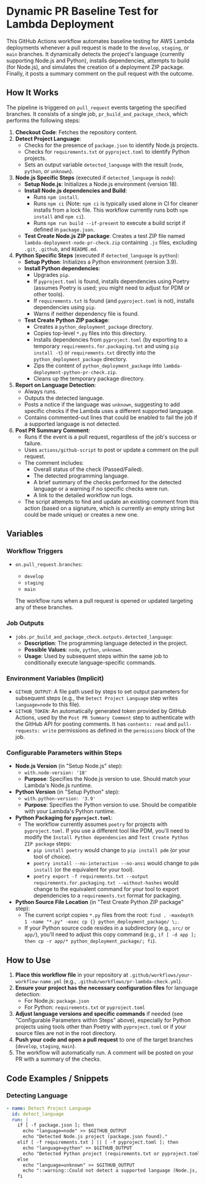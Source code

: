 # Dynamic PR Baseline Test for Lambda Deployment

This GitHub Actions workflow automates baseline testing for AWS Lambda deployments whenever a pull request is made to the `develop`, `staging`, or `main` branches. It dynamically detects the project's language (currently supporting Node.js and Python), installs dependencies, attempts to build (for Node.js), and simulates the creation of a deployment ZIP package. Finally, it posts a summary comment on the pull request with the outcome.

## How It Works

The pipeline is triggered on `pull_request` events targeting the specified branches. It consists of a single job, `pr_build_and_package_check`, which performs the following steps:

1.  **Checkout Code**: Fetches the repository content.
2.  **Detect Project Language**:
    * Checks for the presence of `package.json` to identify Node.js projects.
    * Checks for `requirements.txt` or `pyproject.toml` to identify Python projects.
    * Sets an output variable `detected_language` with the result (`node`, `python`, or `unknown`).
3.  **Node.js Specific Steps** (executed if `detected_language` is `node`):
    * **Setup Node.js**: Initializes a Node.js environment (version 18).
    * **Install Node.js dependencies and Build**:
        * Runs `npm install`.
        * Runs `npm ci` (Note: `npm ci` is typically used alone in CI for cleaner installs from a lock file. This workflow currently runs both `npm install` and `npm ci`).
        * Runs `npm run build --if-present` to execute a build script if defined in `package.json`.
    * **Test Create Node.js ZIP package**: Creates a test ZIP file named `lambda-deployment-node-pr-check.zip` containing `.js` files, excluding `.git`, `.github`, and `README.md`.
4.  **Python Specific Steps** (executed if `detected_language` is `python`):
    * **Setup Python**: Initializes a Python environment (version 3.9).
    * **Install Python dependencies**:
        * Upgrades `pip`.
        * If `pyproject.toml` is found, installs dependencies using Poetry (assumes Poetry is used; you might need to adjust for PDM or other tools).
        * If `requirements.txt` is found (and `pyproject.toml` is not), installs dependencies using `pip`.
        * Warns if neither dependency file is found.
    * **Test Create Python ZIP package**:
        * Creates a `python_deployment_package` directory.
        * Copies top-level `*.py` files into this directory.
        * Installs dependencies from `pyproject.toml` (by exporting to a temporary `requirements.for.packaging.txt` and using `pip install -t`) or `requirements.txt` directly into the `python_deployment_package` directory.
        * Zips the content of `python_deployment_package` into `lambda-deployment-python-pr-check.zip`.
        * Cleans up the temporary package directory.
5.  **Report on Language Detection**:
    * Always runs.
    * Outputs the detected language.
    * Posts a notice if the language was `unknown`, suggesting to add specific checks if the Lambda uses a different supported language.
    * Contains commented-out lines that could be enabled to fail the job if a supported language is not detected.
6.  **Post PR Summary Comment**:
    * Runs if the event is a pull request, regardless of the job's success or failure.
    * Uses `actions/github-script` to post or update a comment on the pull request.
    * The comment includes:
        * Overall status of the check (Passed/Failed).
        * The detected programming language.
        * A brief summary of the checks performed for the detected language or a warning if no specific checks were run.
        * A link to the detailed workflow run logs.
    * The script attempts to find and update an existing comment from this action (based on a signature, which is currently an empty string but could be made unique) or creates a new one.

## Variables

### Workflow Triggers

* `on.pull_request.branches`:
    * `develop`
    * `staging`
    * `main`

    The workflow runs when a pull request is opened or updated targeting any of these branches.

### Job Outputs

* `jobs.pr_build_and_package_check.outputs.detected_language`:
    * **Description**: The programming language detected in the project.
    * **Possible Values**: `node`, `python`, `unknown`.
    * **Usage**: Used by subsequent steps within the same job to conditionally execute language-specific commands.

### Environment Variables (Implicit)

* `GITHUB_OUTPUT`: A file path used by steps to set output parameters for subsequent steps (e.g., the `Detect Project Language` step writes `language=node` to this file).
* `GITHUB_TOKEN`: An automatically generated token provided by GitHub Actions, used by the `Post PR Summary Comment` step to authenticate with the GitHub API for posting comments. It has `contents: read` and `pull-requests: write` permissions as defined in the `permissions` block of the job.

### Configurable Parameters within Steps

* **Node.js Version** (in "Setup Node.js" step):
    * `with.node-version: '18'`
    * **Purpose**: Specifies the Node.js version to use. Should match your Lambda's Node.js runtime.
* **Python Version** (in "Setup Python" step):
    * `with.python-version: '3.9'`
    * **Purpose**: Specifies the Python version to use. Should be compatible with your Lambda's Python runtime.
* **Python Packaging for `pyproject.toml`**:
    * The workflow currently assumes `poetry` for projects with `pyproject.toml`. If you use a different tool like PDM, you'll need to modify the `Install Python dependencies` and `Test Create Python ZIP package` steps:
        * `pip install poetry` would change to `pip install pdm` (or your tool of choice).
        * `poetry install --no-interaction --no-ansi` would change to `pdm install` (or the equivalent for your tool).
        * `poetry export -f requirements.txt --output requirements.for.packaging.txt --without-hashes` would change to the equivalent command for your tool to export dependencies to a `requirements.txt` format for packaging.
* **Python Source File Location** (in "Test Create Python ZIP package" step):
    * The current script copies `*.py` files from the root: `find . -maxdepth 1 -name "*.py" -exec cp {} python_deployment_package/ \;`.
    * If your Python source code resides in a subdirectory (e.g., `src/` or `app/`), you'll need to adjust this copy command (e.g., `if [ -d app ]; then cp -r app/* python_deployment_package/; fi`).

## How to Use

1.  **Place this workflow file** in your repository at `.github/workflows/your-workflow-name.yml` (e.g., `.github/workflows/pr-lambda-check.yml`).
2.  **Ensure your project has the necessary configuration files** for language detection:
    * For Node.js: `package.json`
    * For Python: `requirements.txt` or `pyproject.toml`
3.  **Adjust language versions and specific commands** if needed (see "Configurable Parameters within Steps" above), especially for Python projects using tools other than Poetry with `pyproject.toml` or if your source files are not in the root directory.
4.  **Push your code and open a pull request** to one of the target branches (`develop`, `staging`, `main`).
5.  The workflow will automatically run. A comment will be posted on your PR with a summary of the checks.

## Code Examples / Snippets

### Detecting Language

```yaml
- name: Detect Project Language
  id: detect_language
  run: |
    if [ -f package.json ]; then
      echo "language=node" >> $GITHUB_OUTPUT
      echo "Detected Node.js project (package.json found)."
    elif [ -f requirements.txt ] || [ -f pyproject.toml ]; then
      echo "language=python" >> $GITHUB_OUTPUT
      echo "Detected Python project (requirements.txt or pyproject.toml found)."
    else
      echo "language=unknown" >> $GITHUB_OUTPUT
      echo "::warning::Could not detect a supported language (Node.js, Python) by checking for common project files."
    fi
